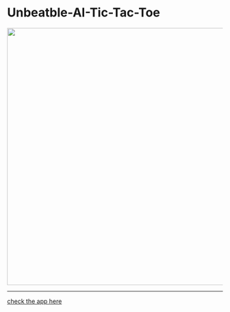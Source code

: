 # Unbeatble-AI-Tic-Tac-Toe
<img src="https://user-images.githubusercontent.com/68855488/176350081-d1f77380-4037-46b1-9bd8-414e40f9f625.png" width="600px"/>

<hr>
<a href="https://shiva4584.github.io/Unbeatble-AI-Tic-Tac-Toe/">check the app here</a>

